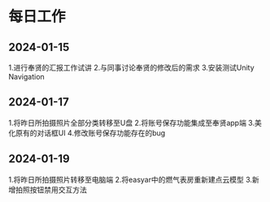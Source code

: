 # 每日工作

## 2024-01-15

1.进行奉贤的汇报工作试讲
2.与同事讨论奉贤的修改后的需求
3.安装测试Unity Navigation

## 2024-01-17

1.将昨日所拍摄照片全部分类转移至U盘
2.将账号保存功能集成至奉贤app端
3.美化原有的对话框UI
4.修改账号保存功能存在的bug

## 2024-01-19

1.将昨日所拍摄照片转移至电脑端
2.将easyar中的燃气表房重新建点云模型
3.新增拍照按钮禁用交互方法
